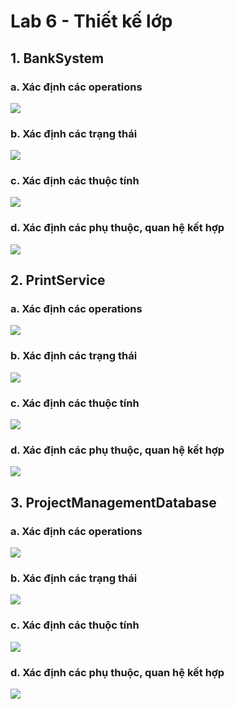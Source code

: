 # Lab 6 - Thiết kế lớp
## 1. BankSystem
### a. Xác định các operations
![](https://www.planttext.com/api/plantuml/png/Z591ReCm4Bpp2YidAZKVu52bBJta4aND2nPdeHQs5zbB95JrPJtqIVr2RGe9K0xrXTtPOMS6_FtvjVCCZbkZ4ryhAnnvJAG6xyKJsFgPB3lI6fruJqGuZIE9tX-XYt3QG2VVKDQPE0xLNIOA8erWU_u5dIgxk2f71gLzMeHwRqlAUe5OEGEio4xU_4Wc7axeBahYt42E3Nd5AmRknNyKUc-WrHaONwbbPQj3QmfqgPjscJYn2zsQjr5mC5OXFnfgBQU1N6e27k4yQ4GmFaVinJIQEiHz7YVAyZppnFHjVHmSmFIxVcrTXQMCoaE2F-DvmDiuI2v-ydRxCFlccTYq7lqccOAHT0qV651L3giGReMt3BEWxz2Uuztx0G00__y30000)

### b. Xác định các trạng thái
![](https://www.planttext.com/api/plantuml/png/TC-n2i8m40RWFKznT1Jw0WvIj0vkWk8Y3aTwGsYQbBlKHNmo1n_9L_1YAqB1yVx_-o5vFPwL9EGqTDv8wm9m538Q9O9YZQ658sCGjCd507kEbaGAG85SJZVS3C1vSO6oNC49lMjqNbD2vqMRMV9HqxAcFefBi1pH7xnbZgnc5wwJciqpsiIkzvIeKNWORAuLZjFSw_lq_gblTZSLXIR__mq00F__0m00)

### c. Xác định các thuộc tính
![](https://www.planttext.com/api/plantuml/png/N90n3i8m34NtdC8Nu0ATAjIbIuK45t1J5w8c3agSeK8z6GD7uWgafGZAOjdVqd_-VjuVPHGCafnLSJ0CmKTIscACSC1HNqWFS5C0Eq3d4qi1lVKeYzAXK05Lhij8xchzI5HN1HWMDQdLQ8yyrDpxu52CvzMlpMg3BZiS9HW-lo5QpvGckPR2PXDyajp_RJQCKq2Eg7yOybK-LyroZYmfRi6RT9CgYRlvAIy0003__mC0)

### d. Xác định các phụ thuộc, quan hệ kết hợp
![](https://www.planttext.com/api/plantuml/png/TD112i9030NG_PnYwBuNS255L-u4lK188mwT9f9C2vxDXKVo2Z9A8OfkFu-VJnwtUsS5j4nZ3ZOaZYf60JEOnGtmi1KkAZcJkl10EYTSs1wkU2OS7DZnINI4aeHTUbHW0tobuRCyjktQLyTLR2OZQu8FArgkLN5HGRAVx6j5rJFar4Fvfzswgb7fRJlYldxd2G00__y30000)

## 2. PrintService
### a. Xác định các operations
![](https://www.planttext.com/api/plantuml/png/d9512i8m44NtEKLmLHUzG1TISEMke1T8qw66facPIOKYdio5H_8A9Y75Lheogs5uytapUJzV9Jc1RkmrequPZfQ0IIs8U8NAkACr3gtMWFpEk7z3w5PY2iri49EyWkmANgLgN_3QMWt2HBe50oWSnAnJBrhOdfdBo056aZtOqkGCU5CIaWQ1QIusuPaA_7RAGkYRjy6bt7fKklb3zFTOUNvOQnTyDnBGZgsw4TkoyVXyEpzJ-ct35tq0003__mC0)

### b. Xác định các trạng thái
![](https://www.planttext.com/api/plantuml/png/L8yn2W8n44Nxd6BOKjWBMCY2XTWjQYSMmNnaSPCiCzb2n9DPU2Ilu2GgkcNUUpDadlT78ybo6drlvDm5uYWmYXAeQhaBYLgEHuXKP8KA-G2w6gBzx41rlL21mJAAL_p_B7w50DQbQszFe3bjODr5modFvHR1xMAP16lvBPpMKvVhPVH33xLQlddkVZGt-aTpCutEvYjV0000__y30000)

### c. Xác định các thuộc tính
![](https://www.planttext.com/api/plantuml/png/UhzxlqDnIM9HIMbk3bTnTcQUGb5-SIfNSavYSR52G69bSaPgSdP0KMPUIMgHPsvYUgf2DPU2Wgv29eZjwMAb09G12nH0r8HK5gHQAGIN07dfOF6YrEBydDAIpFmyk70j5ynyY1weaL0Ja0tDoKzEHD4A4WGwjwIq6CaqXzIy593p0G000F__0m00)

### d. Xác định các phụ thuộc, quan hệ kết hợp
![](https://www.planttext.com/api/plantuml/png/R8yn2iCm34LtdK9upmKwb42cReMUG3WYDN5ia9H2pzQXHyeL6YTGwf9H_x__GClhtQgHs3n5q34abAmCFf8gNYKawt8ooJ6o_AOtbaVmNv2U_iv-t2gMoqH3vLYty2V3fZbNAZoXcvNLGPLks86-u0Cd5hBZpSuMJ3drYZqPeMK7xNgMRpy0003__mC0)

## 3. ProjectManagementDatabase
### a. Xác định các operations
![](https://www.planttext.com/api/plantuml/png/R50x3i8m3DrpYeYf35oW0qA24I4a97QJcc984ybs6K2SZ84ZSGNIKX05FFhz_7o_tYQYm5fNtiY1WkKeQ9m74Rlak4UdqnYKe_V8zcni6aPbmYDETy0bBkfgWooPOr9aWjok4XpAOMxVX3c9jb8Af0IUJZW3XGq8PebtZ5IOY-bYUwek4eeYSw_zX_7mZwoJbAXTWGLKRSpphXUu1b-twwsFe8tFRz_HQFnrJcu7gNxDGGQcZ_Iu3Syb7w26EC5GD0z-0000__y30000)

### b. Xác định các trạng thái
![](https://www.planttext.com/api/plantuml/png/N8yz3i8m38NtdCBgYDGBCA1Ai5TqHGo1lY4YJQBOhOGG9sFWI5o1_D25pVg-fsVxytftB3hAF5d5D-CeUePAI43DGOk-Q0Rr0L6ByOuRqamhxmFJGn6TDcTgsntjlNEuIYA_gT3ZZ7YdxSem9bzPjWCa6YmOmBCLJhdiJ4dzkxB3fWDBsnGiQbjbsQPBr5DrS6D-w0i00F__0m00)

### c. Xác định các thuộc tính
![](https://www.planttext.com/api/plantuml/png/UhzxlqDnIM9HIMbk3bTnTcQUGb5-SIfNSavYSR62SqPYKNggNsckGZMNWeAkGZACx-bYfP2PLm8MB2ZApqfDBl5Bp4srKWWkAShCImUBboNcb095qdBo4qkuQhdGZVJ9B2w16fi3P29CL518J4dHW5jbXT2Y2JJ68JKl1UHK00000F__0m00)

### d. Xác định các phụ thuộc, quan hệ kết hợp
![](https://www.planttext.com/api/plantuml/png/R8yn3i8m34Ntd2BgtWime4fbH8WhkC6YXjGHjdEw3Xo9Av18NK8P_Vt_i_zdVGzg89QNwFH9x2KfkX11rLybFJ3OcDWanOYowUCCSiTBNiwazgjjymaC9b0iOIuCIkpSZkVx_jZI_C5thun2g9rhDust-aBX074n_WVlNwWfB7MdI3hN2mFohJR_0W00__y30000)

